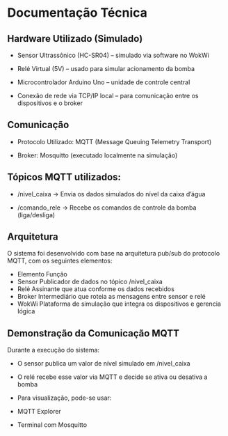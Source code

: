 # Documentação Técnica

## Hardware Utilizado (Simulado)
- Sensor Ultrassônico (HC-SR04) – simulado via software no WokWi

- Relé Virtual (5V) – usado para simular acionamento da bomba

- Microcontrolador Arduino Uno – unidade de controle central

- Conexão de rede via TCP/IP local – para comunicação entre os dispositivos e o broker

## Comunicação
- Protocolo Utilizado: MQTT (Message Queuing Telemetry Transport)

- Broker: Mosquitto (executado localmente na simulação)

## Tópicos MQTT utilizados:
- /nivel_caixa → Envia os dados simulados do nível da caixa d’água

- /comando_rele → Recebe os comandos de controle da bomba (liga/desliga)

## Arquitetura
O sistema foi desenvolvido com base na arquitetura pub/sub do protocolo MQTT, com os seguintes elementos:

- Elemento	Função
- Sensor	Publicador de dados no tópico /nivel_caixa
- Relé	Assinante que atua conforme os dados recebidos
- Broker	Intermediário que roteia as mensagens entre sensor e relé
- WokWi	Plataforma de simulação que integra os dispositivos e gerencia lógica

## Demonstração da Comunicação MQTT
Durante a execução do sistema:

- O sensor publica um valor de nível simulado em /nivel_caixa

- O relé recebe esse valor via MQTT e decide se ativa ou desativa a bomba

- Para visualização, pode-se usar:

- MQTT Explorer

- Terminal com Mosquitto


